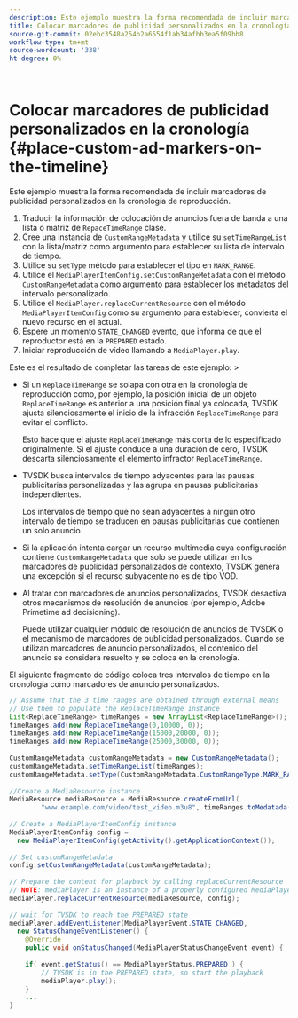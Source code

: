 ```yaml
---
description: Este ejemplo muestra la forma recomendada de incluir marcadores de publicidad personalizados en la cronología de reproducción.
title: Colocar marcadores de publicidad personalizados en la cronología
source-git-commit: 02ebc3548a254b2a6554f1ab34afbb3ea5f09bb8
workflow-type: tm+mt
source-wordcount: '338'
ht-degree: 0%

---
```


# Colocar marcadores de publicidad personalizados en la cronología {#place-custom-ad-markers-on-the-timeline}

Este ejemplo muestra la forma recomendada de incluir marcadores de publicidad personalizados en la cronología de reproducción.

1. Traducir la información de colocación de anuncios fuera de banda a una lista o matriz de `RepaceTimeRange` clase.
1. Cree una instancia de `CustomRangeMetadata` y utilice su `setTimeRangeList` con la lista/matriz como argumento para establecer su lista de intervalo de tiempo.
1. Utilice su `setType` método para establecer el tipo en `MARK_RANGE`.
1. Utilice el `MediaPlayerItemConfig.setCustomRangeMetadata` con el método `CustomRangeMetadata` como argumento para establecer los metadatos del intervalo personalizado.
1. Utilice el `MediaPlayer.replaceCurrentResource` con el método `MediaPlayerItemConfig` como su argumento para establecer, convierta el nuevo recurso en el actual.
1. Espere un momento `STATE_CHANGED` evento, que informa de que el reproductor está en la `PREPARED` estado.
1. Iniciar reproducción de vídeo llamando a `MediaPlayer.play`.

Este es el resultado de completar las tareas de este ejemplo: >
* Si un `ReplaceTimeRange` se solapa con otra en la cronología de reproducción como, por ejemplo, la posición inicial de un objeto `ReplaceTimeRange` es anterior a una posición final ya colocada, TVSDK ajusta silenciosamente el inicio de la infracción `ReplaceTimeRange` para evitar el conflicto.

  Esto hace que el ajuste `ReplaceTimeRange` más corta de lo especificado originalmente. Si el ajuste conduce a una duración de cero, TVSDK descarta silenciosamente el elemento infractor `ReplaceTimeRange`.

* TVSDK busca intervalos de tiempo adyacentes para las pausas publicitarias personalizadas y las agrupa en pausas publicitarias independientes.

  Los intervalos de tiempo que no sean adyacentes a ningún otro intervalo de tiempo se traducen en pausas publicitarias que contienen un solo anuncio.
* Si la aplicación intenta cargar un recurso multimedia cuya configuración contiene `CustomRangeMetadata` que solo se puede utilizar en los marcadores de publicidad personalizados de contexto, TVSDK genera una excepción si el recurso subyacente no es de tipo VOD.
* Al tratar con marcadores de anuncios personalizados, TVSDK desactiva otros mecanismos de resolución de anuncios (por ejemplo, Adobe Primetime ad decisioning).

  Puede utilizar cualquier módulo de resolución de anuncios de TVSDK o el mecanismo de marcadores de publicidad personalizados. Cuando se utilizan marcadores de anuncio personalizados, el contenido del anuncio se considera resuelto y se coloca en la cronología.

El siguiente fragmento de código coloca tres intervalos de tiempo en la cronología como marcadores de anuncio personalizados.

```java
// Assume that the 3 time ranges are obtained through external means 
// Use them to populate the ReplaceTimeRange instance 
List<ReplaceTimeRange> timeRanges = new ArrayList<ReplaceTimeRange>(); 
timeRanges.add(new ReplaceTimeRange(0,10000, 0)); 
timeRanges.add(new ReplaceTimeRange(15000,20000, 0)); 
timeRanges.add(new ReplaceTimeRange(25000,30000, 0)); 
 
CustomRangeMetadata customRangeMetadata = new CustomRangeMetadata(); 
customRangeMetadata.setTimeRangeList(timeRanges); 
customRangeMetadata.setType(CustomRangeMetadata.CustomRangeType.MARK_RANGE); 
 
//Create a MediaResource instance 
MediaResource mediaResource = MediaResource.createFromUrl( 
        "www.example.com/video/test_video.m3u8", timeRanges.toMedatada(null)); 
 
// Create a MediaPlayerItemConfig instance 
MediaPlayerItemConfig config =  
  new MediaPlayerItemConfig(getActivity().getApplicationContext()); 
 
// Set customRangeMetadata 
config.setCustomRangeMetadata(customRangeMetadata); 
 
// Prepare the content for playback by calling replaceCurrentResource 
// NOTE: mediaPlayer is an instance of a properly configured MediaPlayer  
mediaPlayer.replaceCurrentResource(mediaResource, config); 
 
// wait for TVSDK to reach the PREPARED state 
mediaPlayer.addEventListener(MediaPlayerEvent.STATE_CHANGED,  
  new StatusChangeEventListener() { 
    @Override 
    public void onStatusChanged(MediaPlayerStatusChangeEvent event) { 
 
    if( event.getStatus() == MediaPlayerStatus.PREPARED ) { 
        // TVSDK is in the PREPARED state, so start the playback  
        mediaPlayer.play(); 
    } 
    ... 
}
```
